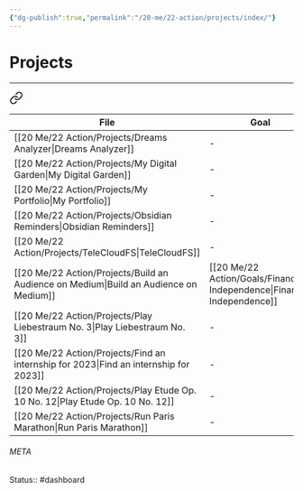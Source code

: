 ```yaml
---
{"dg-publish":true,"permalink":"/20-me/22-action/projects/index/"}
---
```


# Projects
---

<div class="transclusion internal-embed is-loaded"><a class="markdown-embed-link" href="/20-me/22-action/alignment/#9a6675" aria-label="Open link"><svg xmlns="http://www.w3.org/2000/svg" width="24" height="24" viewBox="0 0 24 24" fill="none" stroke="currentColor" stroke-width="2" stroke-linecap="round" stroke-linejoin="round" class="svg-icon lucide-link"><path d="M10 13a5 5 0 0 0 7.54.54l3-3a5 5 0 0 0-7.07-7.07l-1.72 1.71"></path><path d="M14 11a5 5 0 0 0-7.54-.54l-3 3a5 5 0 0 0 7.07 7.07l1.71-1.71"></path></svg></a><div class="markdown-embed">



| File                                                                                     | Goal                                                                        | Deadline          |
| ---------------------------------------------------------------------------------------- | --------------------------------------------------------------------------- | ----------------- |
| [[20 Me/22 Action/Projects/Dreams Analyzer\|Dreams Analyzer]]                         | \-                                                                          | \-                |
| [[20 Me/22 Action/Projects/My Digital Garden\|My Digital Garden]]                     | \-                                                                          | \-                |
| [[20 Me/22 Action/Projects/My Portfolio\|My Portfolio]]                               | \-                                                                          | \-                |
| [[20 Me/22 Action/Projects/Obsidian Reminders\|Obsidian Reminders]]                   | \-                                                                          | \-                |
| [[20 Me/22 Action/Projects/TeleCloudFS\|TeleCloudFS]]                                 | \-                                                                          | \-                |
| [[20 Me/22 Action/Projects/Build an Audience on Medium\|Build an Audience on Medium]] | [[20 Me/22 Action/Goals/Financial Independence\|Financial Independence]] | \-                |
| [[20 Me/22 Action/Projects/Play Liebestraum No. 3\|Play Liebestraum No. 3]]           | \-                                                                          | February 01, 2023 |
| [[20 Me/22 Action/Projects/Find an internship for 2023\|Find an internship for 2023]] | \-                                                                          | March 01, 2023    |
| [[20 Me/22 Action/Projects/Play Etude Op. 10 No. 12\|Play Etude Op. 10 No. 12]]       | \-                                                                          | April 01, 2023    |
| [[20 Me/22 Action/Projects/Run Paris Marathon\|Run Paris Marathon]]                   | \-                                                                          | April 01, 2023    |


</div></div>





###### META
Status:: #dashboard 